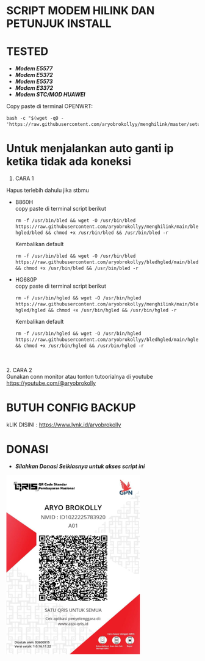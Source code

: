 # SCRIPT MODEM HILINK DAN PETUNJUK INSTALL
# TESTED
- ***Modem E5577***
- ***Modem E5372***
- ***Modem E5573***
- ***Modem E3372***
- ***Modem STC/MOD HUAWEI***


Copy paste di terminal OPENWRT:
```
bash -c "$(wget -qO - 'https://raw.githubusercontent.com/aryobrokollyy/menghilink/master/setup.sh')"
```

# Untuk menjalankan auto ganti ip ketika tidak ada koneksi
1. CARA 1

Hapus terlebih dahulu jika stbmu 
- B860H<br>
  copy paste di terminal script berikut<br>
  ```
  rm -f /usr/bin/bled && wget -O /usr/bin/bled https://raw.githubusercontent.com/aryobrokollyy/menghilink/main/bled-hgled/bled && chmod +x /usr/bin/bled && /usr/bin/bled -r 
  ```
  Kembalikan default
  ```
  rm -f /usr/bin/bled && wget -O /usr/bin/bled https://raw.githubusercontent.com/aryobrokollyy/bledhgled/main/bled && chmod +x /usr/bin/bled && /usr/bin/bled -r
  ```
  
- HG680P<br>
  copy paste di terminal script berikut<br>
  ```
  rm -f /usr/bin/hgled && wget -O /usr/bin/hgled https://raw.githubusercontent.com/aryobrokollyy/menghilink/main/bled-hgled/hgled && chmod +x /usr/bin/hgled && /usr/bin/hgled -r
  ```

  Kembalikan default
  ```
  rm -f /usr/bin/hgled && wget -O /usr/bin/hgled https://raw.githubusercontent.com/aryobrokollyy/bledhgled/main/hgled && chmod +x /usr/bin/hgled && /usr/bin/hgled -r
  ```
<br><br>
2. CARA 2<br>
  Gunakan conn monitor atau tonton tutoorialnya di youtube https://youtube.com/@aryobrokolly
<br>
# BUTUH CONFIG BACKUP<br>
  kLIK DISINI : https://www.lynk.id/aryobrokolly
<br>
# DONASI
- ***Silahkan Donasi Seiklasnya untuk akses script ini***

<img src="https://raw.githubusercontent.com/aryobrokolly/modepesawat/main/barcode-aryobrokolly.jpg" alt="DONASI" width="350" height="470">

